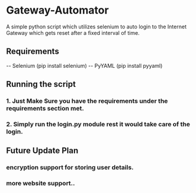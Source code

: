 # Gateway-Automator

A simple python script which utilizes selenium to auto login to the Internet Gateway which gets reset after a fixed interval of time.

## Requirements
-- Selenium (pip install selenium)
-- PyYAML (pip install pyyaml)

## Running the script
 
### 1. Just Make Sure you have the requirements under the requirements section met.
### 2. Simply run the login.py module rest it would take care of the login.

## Future Update Plan

### encryption support for storing user details.
### more website support..
